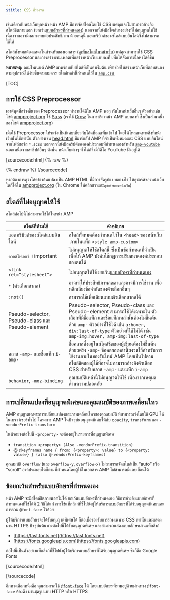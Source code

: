 ```yaml
---
$title: CSS ที่รองรับ
---
```



เช่นเดียวกับหน้าเว็บทุกหน้า หน้า AMP มีการจัดสไตล์โดยใช้ CSS
แต่คุณจะไม่สามารถอ้างอิงสไตล์ชีตภายนอก
(ยกเว้น[แบบอักษรที่กำหนดเอง](#ข้อยกเว้นสำหรับแบบอักษรที่กำหนดเอง))
นอกจากนี้ยังมีสไตล์บางอย่างที่ไม่อนุญาตให้ใช้เนื่องจากอาจมีผลกระทบต่อประสิทธิภาพ
 ด้วยเหตุนี้ แอตทริบิวต์ของสไตล์แบบอินไลน์จึงไม่สามารถใช้ได้

สไตล์ทั้งหมดต้องแสดงในส่วนหัวของเอกสาร
(ดู[เพิ่มสไตล์ในหน้าเว็บ](/th/docs/guides/debug/validate.html))
แต่คุณสามารถใช้ CSS Preprocessor และการสร้างเทมเพลตเพื่อสร้างหน้าเว็บแบบคงที่
เพื่อให้จัดการเนื้อหาได้ดีขึ้น

**หมายเหตุ:**
คอมโพเนนต์ AMP มาพร้อมกับสไตล์ที่เป็นค่าเริ่มต้น
เพื่อช่วยให้สร้างหน้าเว็บที่ตอบสนองตามอุปกรณ์ได้ง่ายขึ้นตามสมควร
สไตล์เหล่านี้กำหนดไว้ใน
[`amp.css`](https://github.com/ampproject/amphtml/blob/master/css/amp.css)

[TOC]

## การใช้ CSS Preprocessor

เอาต์พุตที่สร้างขึ้นของ Preprocessor ทำงานได้ดีใน AMP พอๆ กับในหน้าเว็บอื่นๆ
ตัวอย่างเช่น ไซต์ [ampproject.org](https://www.ampproject.org/) ใช้
[Sass](http://sass-lang.com/)
(เราใช้ <a href="http://grow.io/"><span class="notranslate">Grow</span></a> ในการสร้างหน้า AMP แบบคงที่
ซึ่งเป็นส่วนหนึ่งของไซต์ [ampproject.org](https://www.ampproject.org/))

เมื่อใช้ Preprocessor
ให้ระวังเป็นพิเศษเกี่ยวกับโค้ดที่คุณเพิ่มเข้าไป โดยให้โหลดเฉพาะสิ่งที่หน้าเว็บนั้นใช้เท่านั้น
ตัวอย่างเช่น
[head.html](https://github.com/ampproject/docs/blob/master/views/partials/head.html)
มีมาร์กอัป AMP ที่จำเป็นทั้งหมดและ CSS แบบอินไลน์จากไฟล์ซอร์ส `*.scss`
นอกจากนี้ยังมีสคริปต์ขององค์ประกอบที่กำหนดเองสำหรับ
[`amp-youtube`](/docs/reference/extended/amp-youtube.html) นอกเหนือจากสคริปต์อื่นๆ
ดังนั้น หน้าเว็บต่างๆ ทั่วไซต์จึงมีวิดีโอ YouTube ฝังอยู่ได้

[sourcecode:html] {% raw %} 
<head>
  <meta charset="utf-8">
  <meta name="viewport" content="width=device-width,minimum-scale=1,initial-scale=1">
  <meta property="og:description" content="{% if doc.description %}{{doc.description}} – {% endif %}Accelerated Mobile Pages Project">
  <meta name="description" content="{% if doc.description %}{{doc.description}} – {% endif %}Accelerated Mobile Pages Project">

  <title>Accelerated Mobile Pages Project</title>
  <link rel="shortcut icon" href="/static/img/amp_favicon.png">
  <link rel="canonical" href="https://www.ampproject.org{{doc.url.path}}">
  <link href="https://fonts.googleapis.com/css?family=Roboto:200,300,400,500,700" rel="stylesheet" type="text/css">
  <style amp-custom>
  {% include "/assets/css/main.min.css" %}
  </style>

  <style amp-boilerplate>body{-webkit-animation:-amp-start 8s steps(1,end) 0s 1 normal both;-moz-animation:-amp-start 8s steps(1,end) 0s 1 normal both;-ms-animation:-amp-start 8s steps(1,end) 0s 1 normal both;animation:-amp-start 8s steps(1,end) 0s 1 normal both}@-webkit-keyframes -amp-start{from{visibility:hidden}to{visibility:visible}}@-moz-keyframes -amp-start{from{visibility:hidden}to{visibility:visible}}@-ms-keyframes -amp-start{from{visibility:hidden}to{visibility:visible}}@-o-keyframes -amp-start{from{visibility:hidden}to{visibility:visible}}@keyframes -amp-start{from{visibility:hidden}to{visibility:visible}}</style><noscript><style amp-boilerplate>body{-webkit-animation:none;-moz-animation:none;-ms-animation:none;animation:none}</style></noscript>
  <script async src="https://cdn.ampproject.org/v0.js"></script>
  <script async custom-element="amp-carousel" src="https://cdn.ampproject.org/v0/amp-carousel-0.1.js"></script>
  <script async custom-element="amp-analytics" src="https://cdn.ampproject.org/v0/amp-analytics-0.1.js"></script>
  <script async custom-element="amp-lightbox" src="https://cdn.ampproject.org/v0/amp-lightbox-0.1.js"></script>
  <script async custom-element="amp-youtube" src="https://cdn.ampproject.org/v0/amp-youtube-0.1.js"></script>
  <script async custom-element="amp-sidebar" src="https://cdn.ampproject.org/v0/amp-sidebar-0.1.js"></script>
  <script async custom-element="amp-iframe" src="https://cdn.ampproject.org/v0/amp-iframe-0.1.js"></script>
</head>
{% endraw %} [/sourcecode]

หากต้องการดูว่าโค้ดข้างต้นแปลงเป็น AMP HTML ที่มีการจัดรูปแบบอย่างไร
ให้ดูซอร์สของหน้าเว็บใดก็ได้ใน [ampproject.org](https://www.ampproject.org/)
(ใน Chrome ให้คลิกขวาและ`ดูซอร์สของหน้าเว็บ`)

## สไตล์ที่ไม่อนุญาตให้ใช้

สไตล์ต่อไปนี้ไม่สามารถใช้ได้ในหน้า AMP

<table>
  <thead>
    <tr>
      <th data-th="Banned style">สไตล์ที่ห้ามใช้</th>
      <th data-th="Description">คำอธิบาย</th>
    </tr>
  </thead>
  <tbody>
    <tr>
      <td data-th="Banned style">แอตทริบิวต์ของสไตล์แบบอินไลน์</td>
      <td data-th="Description">สไตล์ทั้งหมดต้องกำหนดไว้ใน <code>&lt;head&gt;</code> ของหน้าเว็บ
       ภายในแท็ก <code>&lt;style amp-custom&gt;</code></td>
    </tr>
    <tr>
      <td data-th="Banned style"><code>ควอลิไฟเออร์ !</code>important </td>
      <td data-th="Description">ไม่อนุญาตให้ใช้สไตล์นี้
      ซึ่งเป็นข้อกำหนดที่จำเป็นเพื่อให้ AMP บังคับใช้กฎการปรับขนาดองค์ประกอบของตนได้</td>
    </tr>
    <tr>
      <td data-th="Banned style"><code>&lt;link rel=”stylesheet”&gt;</code></td>
      <td data-th="Description">ไม่อนุญาตให้ใช้ ยกเว้น<a href="#ข้อยกเว้นสำหรับแบบอักษรที่กำหนดเอง">แบบอักษรที่กำหนดเอง</a></td>
    </tr>
    <tr>
      <td data-th="Banned style"><code>*</code> (ตัวเลือกสากล)</td>
      <td data-th="Description">อาจทำให้ประสิทธิภาพลดลงและอาจมีการใช้งาน
      เพื่อหลีกเลี่ยงข้อจำกัดของตัวเลือกอื่นๆ</td>
    </tr>
    <tr>
      <td data-th="Banned style"><code>:not()</code></td>
      <td data-th="Description">สามารถใช้เพื่อเลียนแบบตัวเลือกสากลได้</td>
    </tr>
    <tr>
      <td data-th="Banned style">Pseudo-selector, Pseudo-class และ Pseudo-element</td>
      <td data-th="Description">Pseudo-selector, Pseudo-class และ Pseudo-element สามารถใช้ได้เฉพาะใน
      ตัวเลือกที่มีชื่อแท็ก และชื่อแท็กเหล่านั้นต้องไม่ขึ้นต้นด้วย <code>amp-</code>
      ตัวอย่างที่ใช้ได้ เช่น <code>a:hover, div:last-of-type</code>
      ตัวอย่างที่ใช้ไม่ได้ เช่น <code>amp-img:hover, amp-img:last-of-type</code></td>
    </tr>
    <tr>
      <td data-th="Banned style">คลาส <code>-amp-</code> และชื่อแท็ก <code>i-amp-</code></td>
      <td data-th="Description">ชื่อคลาสซึ่งอยู่ในสไตล์ชีตของผู้เขียนต้องไม่ขึ้นต้นด้วยสตริง <code>-amp-</code> ชื่อคลาสเหล่านี้สงวนไว้สำหรับการใช้งานภายในของรันไทม์ AMP โดยเป็นไปตามสไตล์ชีตของผู้ใช้ที่อาจไม่สามารถอ้างอิงตัวเลือก CSS สำหรับคลาส <code>-amp-</code> และแท็ก <code>i-amp</code></td>
    </tr>
    <tr>
      <td data-th="Banned style"><code>behavior</code>, <code>-moz-binding</code></td>
      <td data-th="Description">คุณสมบัติเหล่านี้ไม่อนุญาตให้ใช้
      เนื่องจากเหตุผลด้านความปลอดภัย</td>
    </tr>
  </tbody>
</table>

## การเปลี่ยนแปลงที่อนุญาตพิเศษและคุณสมบัติของภาพเคลื่อนไหว

AMP อนุญาตเฉพาะการเปลี่ยนแปลงและภาพเคลื่อนไหวของคุณสมบัติ
ที่สามารถเร่งโดยใช้ GPU ได้ในเบราว์เซอร์ทั่วไป
โครงการ AMP ในปัจจุบันอนุญาตพิเศษให้กับ `opacity`, `transform`
และ `-vendorPrefix-transform`

ในตัวอย่างต่อไปนี้ `<property>` จะต้องอยู่ในรายการที่อนุญาตพิเศษ

* `transition <property> (Also -vendorPrefix-transition)`
* @ `@keyframes name { from: {<property>: value} to {<property: value>} } (also @-vendorPrefix-keyframes)`

คุณสมบัติ `overflow` (และ `overflow-y`, `overflow-x`)
ไม่สามารถจัดสไตล์เป็น <span class="notranslate">“auto”</span> หรือ <span class="notranslate">“scroll”</span>
องค์ประกอบใดก็ตามที่กำหนดโดยผู้ใช้ในเอกสาร AMP ไม่สามารถมีแถบเลื่อนได้

## ข้อยกเว้นสำหรับแบบอักษรที่กำหนดเอง

หน้า AMP จะมีสไตล์ชีตภายนอกไม่ได้ ยกเว้นแบบอักษรที่กำหนดเอง
วิธีการอ้างอิงแบบอักษรที่กำหนดเองที่ใช้ได้มี 2 วิธีได้แก่
การใช้แท็กลิงก์ที่ชี้ไปยังผู้ให้บริการแบบอักษรที่ได้รับอนุญาตพิเศษและการรวม `@font-face` ไว้ด้วย

ผู้ให้บริการแบบอักษรจะได้รับอนุญาตพิเศษได้
ก็ต่อเมื่อรองรับการรวมเฉพาะ CSS เท่านั้นและแสดงผ่าน HTTPS
ปัจจุบันต้นทางต่อไปนี้ได้รับอนุญาตพิเศษ
และสามารถแสดงแบบอักษรผ่านแท็กลิงก์

* [https://fast.fonts.net](https://fast.fonts.net)
* [https://fonts.googleapis.com](https://fonts.googleapis.com)

ต่อไปนี้เป็นตัวอย่างแท็กลิงก์ที่ชี้ไปยังผู้ให้บริการแบบอักษรที่ได้รับอนุญาตพิเศษ ซึ่งก็คือ Google Fonts

[sourcecode:html]
<link rel="stylesheet" href="https://fonts.googleapis.com/css?family=Tangerine">
[/sourcecode]

อีกทางเลือกหนึ่งคือ คุณสามารถใช้ [`@font-face`](https://developer.mozilla.org/en-US/docs/Web/CSS/@font-face) ได้
โดยแบบอักษรที่รวมอยู่ด้วยผ่านทาง `@font-face` ต้องดึง
ผ่านชุดรูปแบบ HTTP หรือ HTTPS
